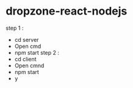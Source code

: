 # dropzone-react-nodejs

step 1 : 
   + cd server
   + Open cmd
   + npm start
step 2 : 
  + cd client
  + Open cmnd
  + npm start
  + y
